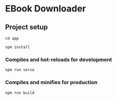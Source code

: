 # EBook Downloader

## Project setup
```
cd app

npm install
```

### Compiles and hot-reloads for development
```
npm run serve
```

### Compiles and minifies for production
```
npm run build
```